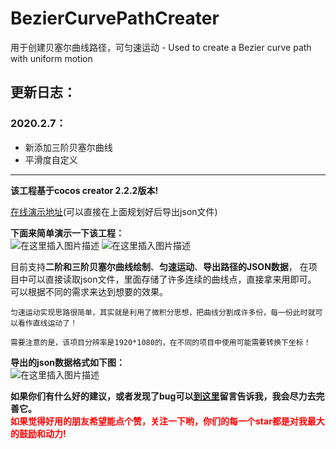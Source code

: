 # BezierCurvePathCreater
用于创建贝塞尔曲线路径，可匀速运动 - Used to create a Bezier curve path with uniform motion

## 更新日志：
### 2020.2.7：
- 新添加三阶贝塞尔曲线
- 平滑度自定义

----

**该工程基于cocos creator 2.2.2版本!**   


[在线演示地址](https://lichanglonggitee.gitee.io/bezierpathcreater.github.io/)(可以直接在上面规划好后导出json文件)

**下面来简单演示一下该工程：**    
![在这里插入图片描述](https://img-blog.csdnimg.cn/2020021015460710.gif)
![在这里插入图片描述](https://img-blog.csdnimg.cn/20200210154616431.gif)

目前支持**二阶和三阶贝塞尔曲线绘制**、**匀速运动**、**导出路径的JSON数据**，
在项目中可以直接读取json文件，里面存储了许多连续的曲线点，直接拿来用即可。
可以根据不同的需求来达到想要的效果。

`匀速运动实现思路很简单，其实就是利用了微积分思想，把曲线分割成许多份，每一份此时就可以看作直线运动了！`

`需要注意的是，该项目分辨率是1920*1080的，在不同的项目中使用可能需要转换下坐标！`

**导出的json数据格式如下图：**   
![在这里插入图片描述](https://img-blog.csdnimg.cn/20200116193649194.png?x-oss-process=image/watermark,type_ZmFuZ3poZW5naGVpdGk,shadow_10,text_aHR0cHM6Ly9ibG9nLmNzZG4ubmV0L3FxXzI4Mjk5MzEx,size_16,color_FFFFFF,t_70)
   

**如果你们有什么好的建议，或者发现了bug可以[到这里](https://blog.csdn.net/qq_28299311/article/details/104009804)留言告诉我，我会尽力去完善它。**   
<font color="red">
**如果觉得好用的朋友希望能点个赞，关注一下哟，你们的每一个star都是对我最大的鼓励和动力!**

